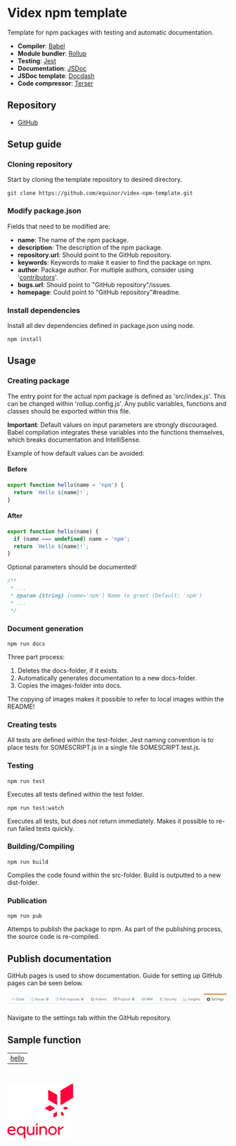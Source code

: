 # Videx npm template

Template for npm packages with testing and automatic documentation.

- **Compiler**: [Babel](https://www.npmjs.com/package/@babel/core)
- **Module bundler**: [Rollup](https://www.npmjs.com/package/rollup)
- **Testing**: [Jest](https://www.npmjs.com/package/jest)
- **Documentation**: [JSDoc](https://www.npmjs.com/package/jsdoc)
- **JSDoc template**: [Docdash](https://www.npmjs.com/package/docdash)
- **Code compressor**: [Terser](https://www.npmjs.com/package/terser)

## Repository

- [GitHub](https://github.com/equinor/videx-npm-template)

## Setup guide

### Cloning repository

Start by cloning the template repository to desired directory.

```
git clone https://github.com/equinor/videx-npm-template.git
```

### Modify package.json

Fields that need to be modified are:

- **name**: The name of the npm package.
- **description**: The description of the npm package.
- **repository.url**: Should point to the GitHub repository.
- **keywords**: Keywords to make it easier to find the package on npm.
- **author**: Package author. For multiple authors, consider using '[contributors](https://docs.npmjs.com/files/package.json#people-fields-author-contributors)'.
- **bugs.url**: Should point to "GitHub repository"/issues.
- **homepage**: Could point to "GitHub repository"#readme.

### Install dependencies

Install all dev dependencies defined in package.json using node.

```
npm install
```

## Usage

### Creating package

The entry point for the actual npm package is defined as 'src/index.js'. This can be changed within 'rollup.config.js'.
Any public variables, functions and classes should be exported within this file.

**Important**: Default values on input parameters are strongly discouraged. Babel compilation integrates these variables into the functions themselves, which breaks documentation and IntelliSense.

Example of how default values can be avoided:

#### Before

```js
export function hello(name = 'npm') {
  return `Hello ${name}!`;
}
```

#### After

```js
export function hello(name) {
  if (name === undefined) name = 'npm';
  return `Hello ${name}!`;
}
```

Optional parameters should be documented!

```js
/**
 * ...
 * @param {String} [name='npm'] Name to greet (Default: 'npm')
 * ...
 */
```

### Document generation

```
npm run docs
```

Three part process:

1. Deletes the docs-folder, if it exists.
2. Automatically generates documentation to a new docs-folder.
3. Copies the images-folder into docs.

The copying of images makes it possible to refer to local images within the README!

### Creating tests

All tests are defined within the test-folder. Jest naming convention is to place tests for SOMESCRIPT.js in a single file SOMESCRIPT.test.js.

### Testing

```
npm run test
```

Executes all tests defined within the test folder.

```
npm run test:watch
```

Executes all tests, but does not return immediately. Makes it possible to re-run failed tests quickly.

### Building/Compiling

```
npm run build
```

Compiles the code found within the src-folder. Build is outputted to a new dist-folder.

### Publication

```
npm run pub
```

Attemps to publish the package to npm. As part of the publishing process, the source code is re-compiled.

## Publish documentation

GitHub pages is used to show documentation. Guide for setting up GitHub pages can be seen below.

![Settings Tab](images/settings-tab.png)

Navigate to the settings tab within the GitHub repository.

## Sample function

<table style="width:auto;">
  <tr>
    <td><a href="https://equinor.github.io/videx-math/global.html#clamp">hello</a></td>
  </tr>
</table>

<br/>

![Equinor Logo](images/equinor-logo.png)
